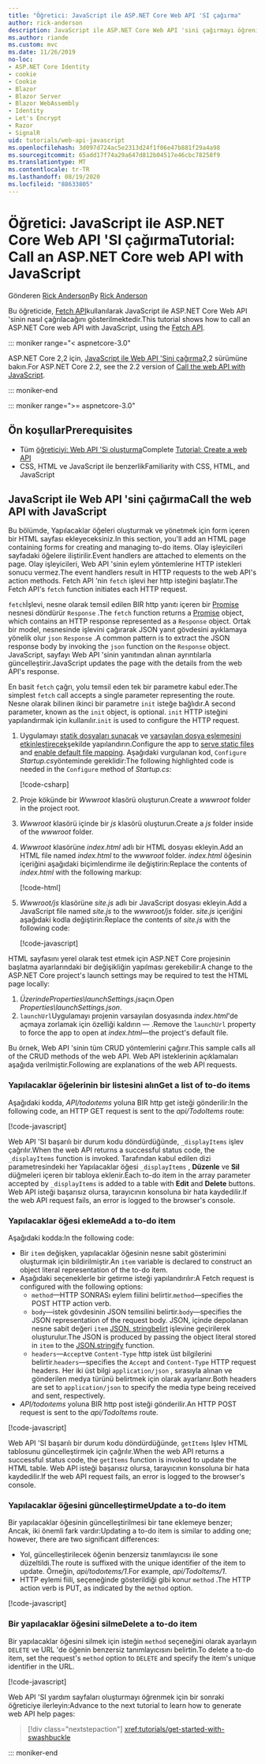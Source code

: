```yaml
---
title: "Öğretici: JavaScript ile ASP.NET Core Web API 'SI çağırma"
author: rick-anderson
description: JavaScript ile ASP.NET Core Web API 'sini çağırmayı öğrenin.
ms.author: riande
ms.custom: mvc
ms.date: 11/26/2019
no-loc:
- ASP.NET Core Identity
- cookie
- Cookie
- Blazor
- Blazor Server
- Blazor WebAssembly
- Identity
- Let's Encrypt
- Razor
- SignalR
uid: tutorials/web-api-javascript
ms.openlocfilehash: 3d097d724ac5e2313d24f1f06e47b881f29a4a98
ms.sourcegitcommit: 65add17f74a29a647d812b04517e46cbc78258f9
ms.translationtype: MT
ms.contentlocale: tr-TR
ms.lasthandoff: 08/19/2020
ms.locfileid: "88633805"
---
```

# <a name="tutorial-call-an-aspnet-core-web-api-with-javascript"></a><span data-ttu-id="d5d31-103">Öğretici: JavaScript ile ASP.NET Core Web API 'SI çağırma</span><span class="sxs-lookup"><span data-stu-id="d5d31-103">Tutorial: Call an ASP.NET Core web API with JavaScript</span></span>

<span data-ttu-id="d5d31-104">Gönderen [Rick Anderson](https://twitter.com/RickAndMSFT)</span><span class="sxs-lookup"><span data-stu-id="d5d31-104">By [Rick Anderson](https://twitter.com/RickAndMSFT)</span></span>

<span data-ttu-id="d5d31-105">Bu öğreticide, [Fetch API](https://developer.mozilla.org/docs/Web/API/Fetch_API)kullanılarak JavaScript ile ASP.NET Core Web API 'sinin nasıl çağrılacağını gösterilmektedir.</span><span class="sxs-lookup"><span data-stu-id="d5d31-105">This tutorial shows how to call an ASP.NET Core web API with JavaScript, using the [Fetch API](https://developer.mozilla.org/docs/Web/API/Fetch_API).</span></span>

::: moniker range="< aspnetcore-3.0"

<span data-ttu-id="d5d31-106">ASP.NET Core 2,2 için, [JavaScript ile Web API 'Sini çağırma](xref:tutorials/first-web-api#call-the-web-api-with-javascript)2,2 sürümüne bakın.</span><span class="sxs-lookup"><span data-stu-id="d5d31-106">For ASP.NET Core 2.2, see the 2.2 version of [Call the web API with JavaScript](xref:tutorials/first-web-api#call-the-web-api-with-javascript).</span></span>

::: moniker-end

::: moniker range=">= aspnetcore-3.0"

## <a name="prerequisites"></a><span data-ttu-id="d5d31-107">Ön koşullar</span><span class="sxs-lookup"><span data-stu-id="d5d31-107">Prerequisites</span></span>

* <span data-ttu-id="d5d31-108">Tüm [öğreticiyi: Web API 'Si oluşturma](xref:tutorials/first-web-api)</span><span class="sxs-lookup"><span data-stu-id="d5d31-108">Complete [Tutorial: Create a web API](xref:tutorials/first-web-api)</span></span>
* <span data-ttu-id="d5d31-109">CSS, HTML ve JavaScript ile benzerlik</span><span class="sxs-lookup"><span data-stu-id="d5d31-109">Familiarity with CSS, HTML, and JavaScript</span></span>

## <a name="call-the-web-api-with-javascript"></a><span data-ttu-id="d5d31-110">JavaScript ile Web API 'sini çağırma</span><span class="sxs-lookup"><span data-stu-id="d5d31-110">Call the web API with JavaScript</span></span>

<span data-ttu-id="d5d31-111">Bu bölümde, Yapılacaklar öğeleri oluşturmak ve yönetmek için form içeren bir HTML sayfası ekleyeceksiniz.</span><span class="sxs-lookup"><span data-stu-id="d5d31-111">In this section, you'll add an HTML page containing forms for creating and managing to-do items.</span></span> <span data-ttu-id="d5d31-112">Olay işleyicileri sayfadaki öğelere iliştirilir.</span><span class="sxs-lookup"><span data-stu-id="d5d31-112">Event handlers are attached to elements on the page.</span></span> <span data-ttu-id="d5d31-113">Olay işleyicileri, Web API 'sinin eylem yöntemlerine HTTP istekleri sonucu vermez.</span><span class="sxs-lookup"><span data-stu-id="d5d31-113">The event handlers result in HTTP requests to the web API's action methods.</span></span> <span data-ttu-id="d5d31-114">Fetch API 'nin `fetch` işlevi her http isteğini başlatır.</span><span class="sxs-lookup"><span data-stu-id="d5d31-114">The Fetch API's `fetch` function initiates each HTTP request.</span></span>

<span data-ttu-id="d5d31-115">`fetch`İşlevi, nesne olarak temsil edilen BIR http yanıtı içeren bir [Promise](https://developer.mozilla.org/docs/Web/JavaScript/Reference/Global_Objects/Promise) nesnesi döndürür `Response` .</span><span class="sxs-lookup"><span data-stu-id="d5d31-115">The `fetch` function returns a [Promise](https://developer.mozilla.org/docs/Web/JavaScript/Reference/Global_Objects/Promise) object, which contains an HTTP response represented as a `Response` object.</span></span> <span data-ttu-id="d5d31-116">Ortak bir model, nesnesinde işlevini çağırarak JSON yanıt gövdesini ayıklamaya yönelik olur `json` `Response` .</span><span class="sxs-lookup"><span data-stu-id="d5d31-116">A common pattern is to extract the JSON response body by invoking the `json` function on the `Response` object.</span></span> <span data-ttu-id="d5d31-117">JavaScript, sayfayı Web API 'sinin yanıtından alınan ayrıntılarla güncelleştirir.</span><span class="sxs-lookup"><span data-stu-id="d5d31-117">JavaScript updates the page with the details from the web API's response.</span></span>

<span data-ttu-id="d5d31-118">En basit `fetch` çağrı, yolu temsil eden tek bir parametre kabul eder.</span><span class="sxs-lookup"><span data-stu-id="d5d31-118">The simplest `fetch` call accepts a single parameter representing the route.</span></span> <span data-ttu-id="d5d31-119">Nesne olarak bilinen ikinci bir parametre `init` isteğe bağlıdır.</span><span class="sxs-lookup"><span data-stu-id="d5d31-119">A second parameter, known as the `init` object, is optional.</span></span> <span data-ttu-id="d5d31-120">`init` HTTP isteğini yapılandırmak için kullanılır.</span><span class="sxs-lookup"><span data-stu-id="d5d31-120">`init` is used to configure the HTTP request.</span></span>

1. <span data-ttu-id="d5d31-121">Uygulamayı [statik dosyaları sunacak](/dotnet/api/microsoft.aspnetcore.builder.staticfileextensions.usestaticfiles#Microsoft_AspNetCore_Builder_StaticFileExtensions_UseStaticFiles_Microsoft_AspNetCore_Builder_IApplicationBuilder_) ve [varsayılan dosya eşlemesini etkinleştirecek](/dotnet/api/microsoft.aspnetcore.builder.defaultfilesextensions.usedefaultfiles#Microsoft_AspNetCore_Builder_DefaultFilesExtensions_UseDefaultFiles_Microsoft_AspNetCore_Builder_IApplicationBuilder_)şekilde yapılandırın.</span><span class="sxs-lookup"><span data-stu-id="d5d31-121">Configure the app to [serve static files](/dotnet/api/microsoft.aspnetcore.builder.staticfileextensions.usestaticfiles#Microsoft_AspNetCore_Builder_StaticFileExtensions_UseStaticFiles_Microsoft_AspNetCore_Builder_IApplicationBuilder_) and [enable default file mapping](/dotnet/api/microsoft.aspnetcore.builder.defaultfilesextensions.usedefaultfiles#Microsoft_AspNetCore_Builder_DefaultFilesExtensions_UseDefaultFiles_Microsoft_AspNetCore_Builder_IApplicationBuilder_).</span></span> <span data-ttu-id="d5d31-122">Aşağıdaki vurgulanan kod, `Configure` *Startup.cs*yönteminde gereklidir:</span><span class="sxs-lookup"><span data-stu-id="d5d31-122">The following highlighted code is needed in the `Configure` method of *Startup.cs*:</span></span>

    [!code-csharp[](first-web-api/samples/3.0/TodoApi/StartupJavaScript.cs?highlight=8-9&name=snippet_configure)]

1. <span data-ttu-id="d5d31-123">Proje kökünde bir *Wwwroot* klasörü oluşturun.</span><span class="sxs-lookup"><span data-stu-id="d5d31-123">Create a *wwwroot* folder in the project root.</span></span>

1. <span data-ttu-id="d5d31-124">*Wwwroot* klasörü içinde bir *js* klasörü oluşturun.</span><span class="sxs-lookup"><span data-stu-id="d5d31-124">Create a *js* folder inside of the *wwwroot* folder.</span></span>

1. <span data-ttu-id="d5d31-125">*Wwwroot* klasörüne *index.html* adlı bir HTML dosyası ekleyin.</span><span class="sxs-lookup"><span data-stu-id="d5d31-125">Add an HTML file named *index.html* to the *wwwroot* folder.</span></span> <span data-ttu-id="d5d31-126">*index.html* öğesinin içeriğini aşağıdaki biçimlendirme ile değiştirin:</span><span class="sxs-lookup"><span data-stu-id="d5d31-126">Replace the contents of *index.html* with the following markup:</span></span>

    [!code-html[](first-web-api/samples/3.0/TodoApi/wwwroot/index.html)]

1. <span data-ttu-id="d5d31-127">*Wwwroot/js* klasörüne *site.js* adlı bir JavaScript dosyası ekleyin.</span><span class="sxs-lookup"><span data-stu-id="d5d31-127">Add a JavaScript file named *site.js* to the *wwwroot/js* folder.</span></span> <span data-ttu-id="d5d31-128">*site.js* içeriğini aşağıdaki kodla değiştirin:</span><span class="sxs-lookup"><span data-stu-id="d5d31-128">Replace the contents of *site.js* with the following code:</span></span>

    [!code-javascript[](first-web-api/samples/3.0/TodoApi/wwwroot/js/site.js?name=snippet_SiteJs)]

<span data-ttu-id="d5d31-129">HTML sayfasını yerel olarak test etmek için ASP.NET Core projesinin başlatma ayarlarındaki bir değişikliğin yapılması gerekebilir:</span><span class="sxs-lookup"><span data-stu-id="d5d31-129">A change to the ASP.NET Core project's launch settings may be required to test the HTML page locally:</span></span>

1. <span data-ttu-id="d5d31-130">*ÜzerindeProperties\launchSettings.js*açın.</span><span class="sxs-lookup"><span data-stu-id="d5d31-130">Open *Properties\launchSettings.json*.</span></span>
1. <span data-ttu-id="d5d31-131">`launchUrl`Uygulamayı projenin varsayılan dosyasında *index.html*'de açmaya zorlamak için özelliği kaldırın &mdash; .</span><span class="sxs-lookup"><span data-stu-id="d5d31-131">Remove the `launchUrl` property to force the app to open at *index.html*&mdash;the project's default file.</span></span>

<span data-ttu-id="d5d31-132">Bu örnek, Web API 'sinin tüm CRUD yöntemlerini çağırır.</span><span class="sxs-lookup"><span data-stu-id="d5d31-132">This sample calls all of the CRUD methods of the web API.</span></span> <span data-ttu-id="d5d31-133">Web API isteklerinin açıklamaları aşağıda verilmiştir.</span><span class="sxs-lookup"><span data-stu-id="d5d31-133">Following are explanations of the web API requests.</span></span>

### <a name="get-a-list-of-to-do-items"></a><span data-ttu-id="d5d31-134">Yapılacaklar öğelerinin bir listesini alın</span><span class="sxs-lookup"><span data-stu-id="d5d31-134">Get a list of to-do items</span></span>

<span data-ttu-id="d5d31-135">Aşağıdaki kodda, *API/todoıtems* yoluna BIR http get isteği gönderilir:</span><span class="sxs-lookup"><span data-stu-id="d5d31-135">In the following code, an HTTP GET request is sent to the *api/TodoItems* route:</span></span>

[!code-javascript[](first-web-api/samples/3.0/TodoApi/wwwroot/js/site.js?name=snippet_GetItems)]

<span data-ttu-id="d5d31-136">Web API 'SI başarılı bir durum kodu döndürdüğünde, `_displayItems` işlev çağrılır.</span><span class="sxs-lookup"><span data-stu-id="d5d31-136">When the web API returns a successful status code, the `_displayItems` function is invoked.</span></span> <span data-ttu-id="d5d31-137">Tarafından kabul edilen dizi parametresindeki her Yapılacaklar öğesi `_displayItems` , **Düzenle** ve **Sil** düğmeleri içeren bir tabloya eklenir.</span><span class="sxs-lookup"><span data-stu-id="d5d31-137">Each to-do item in the array parameter accepted by `_displayItems` is added to a table with **Edit** and **Delete** buttons.</span></span> <span data-ttu-id="d5d31-138">Web API isteği başarısız olursa, tarayıcının konsoluna bir hata kaydedilir.</span><span class="sxs-lookup"><span data-stu-id="d5d31-138">If the web API request fails, an error is logged to the browser's console.</span></span>

### <a name="add-a-to-do-item"></a><span data-ttu-id="d5d31-139">Yapılacaklar öğesi ekleme</span><span class="sxs-lookup"><span data-stu-id="d5d31-139">Add a to-do item</span></span>

<span data-ttu-id="d5d31-140">Aşağıdaki kodda:</span><span class="sxs-lookup"><span data-stu-id="d5d31-140">In the following code:</span></span>

* <span data-ttu-id="d5d31-141">Bir `item` değişken, yapılacaklar öğesinin nesne sabit gösterimini oluşturmak için bildirilmiştir.</span><span class="sxs-lookup"><span data-stu-id="d5d31-141">An `item` variable is declared to construct an object literal representation of the to-do item.</span></span>
* <span data-ttu-id="d5d31-142">Aşağıdaki seçeneklerle bir getirme isteği yapılandırılır:</span><span class="sxs-lookup"><span data-stu-id="d5d31-142">A Fetch request is configured with the following options:</span></span>
  * <span data-ttu-id="d5d31-143">`method`&mdash;HTTP SONRASı eylem fiilini belirtir.</span><span class="sxs-lookup"><span data-stu-id="d5d31-143">`method`&mdash;specifies the POST HTTP action verb.</span></span>
  * <span data-ttu-id="d5d31-144">`body`&mdash;istek gövdesinin JSON temsilini belirtir.</span><span class="sxs-lookup"><span data-stu-id="d5d31-144">`body`&mdash;specifies the JSON representation of the request body.</span></span> <span data-ttu-id="d5d31-145">JSON, içinde depolanan nesne sabit değeri `item` [JSON. stringbelirt](https://developer.mozilla.org/docs/Web/JavaScript/Reference/Global_Objects/JSON/stringify) işlevine geçirilerek oluşturulur.</span><span class="sxs-lookup"><span data-stu-id="d5d31-145">The JSON is produced by passing the object literal stored in `item` to the [JSON.stringify](https://developer.mozilla.org/docs/Web/JavaScript/Reference/Global_Objects/JSON/stringify) function.</span></span>
  * <span data-ttu-id="d5d31-146">`headers`&mdash;`Accept`ve `Content-Type` http istek üst bilgilerini belirtir.</span><span class="sxs-lookup"><span data-stu-id="d5d31-146">`headers`&mdash;specifies the `Accept` and `Content-Type` HTTP request headers.</span></span> <span data-ttu-id="d5d31-147">Her iki üst bilgi `application/json` , sırasıyla alınan ve gönderilen medya türünü belirtmek için olarak ayarlanır.</span><span class="sxs-lookup"><span data-stu-id="d5d31-147">Both headers are set to `application/json` to specify the media type being received and sent, respectively.</span></span>
* <span data-ttu-id="d5d31-148">*API/todoıtems* yoluna BIR http post isteği gönderilir.</span><span class="sxs-lookup"><span data-stu-id="d5d31-148">An HTTP POST request is sent to the *api/TodoItems* route.</span></span>

[!code-javascript[](first-web-api/samples/3.0/TodoApi/wwwroot/js/site.js?name=snippet_AddItem)]

<span data-ttu-id="d5d31-149">Web API 'SI başarılı bir durum kodu döndürdüğünde, `getItems` Işlev HTML tablosunu güncelleştirmek için çağrılır.</span><span class="sxs-lookup"><span data-stu-id="d5d31-149">When the web API returns a successful status code, the `getItems` function is invoked to update the HTML table.</span></span> <span data-ttu-id="d5d31-150">Web API isteği başarısız olursa, tarayıcının konsoluna bir hata kaydedilir.</span><span class="sxs-lookup"><span data-stu-id="d5d31-150">If the web API request fails, an error is logged to the browser's console.</span></span>

### <a name="update-a-to-do-item"></a><span data-ttu-id="d5d31-151">Yapılacaklar öğesini güncelleştirme</span><span class="sxs-lookup"><span data-stu-id="d5d31-151">Update a to-do item</span></span>

<span data-ttu-id="d5d31-152">Bir yapılacaklar öğesinin güncelleştirilmesi bir tane eklemeye benzer; Ancak, iki önemli fark vardır:</span><span class="sxs-lookup"><span data-stu-id="d5d31-152">Updating a to-do item is similar to adding one; however, there are two significant differences:</span></span>

* <span data-ttu-id="d5d31-153">Yol, güncelleştirilecek öğenin benzersiz tanımlayıcısı ile sone düzeltildi.</span><span class="sxs-lookup"><span data-stu-id="d5d31-153">The route is suffixed with the unique identifier of the item to update.</span></span> <span data-ttu-id="d5d31-154">Örneğin, *api/todoıtems/1*.</span><span class="sxs-lookup"><span data-stu-id="d5d31-154">For example, *api/TodoItems/1*.</span></span>
* <span data-ttu-id="d5d31-155">HTTP eylemi fiili, seçeneğinde gösterildiği gibi konur `method` .</span><span class="sxs-lookup"><span data-stu-id="d5d31-155">The HTTP action verb is PUT, as indicated by the `method` option.</span></span>

[!code-javascript[](first-web-api/samples/3.0/TodoApi/wwwroot/js/site.js?name=snippet_UpdateItem)]

### <a name="delete-a-to-do-item"></a><span data-ttu-id="d5d31-156">Bir yapılacaklar öğesini silme</span><span class="sxs-lookup"><span data-stu-id="d5d31-156">Delete a to-do item</span></span>

<span data-ttu-id="d5d31-157">Bir yapılacaklar öğesini silmek için isteğin `method` seçeneğini olarak ayarlayın `DELETE` ve URL 'de öğenin benzersiz tanımlayıcısını belirtin.</span><span class="sxs-lookup"><span data-stu-id="d5d31-157">To delete a to-do item, set the request's `method` option to `DELETE` and specify the item's unique identifier in the URL.</span></span>

[!code-javascript[](first-web-api/samples/3.0/TodoApi/wwwroot/js/site.js?name=snippet_DeleteItem)]

<span data-ttu-id="d5d31-158">Web API 'SI yardım sayfaları oluşturmayı öğrenmek için bir sonraki öğreticiye ilerleyin:</span><span class="sxs-lookup"><span data-stu-id="d5d31-158">Advance to the next tutorial to learn how to generate web API help pages:</span></span>

> [!div class="nextstepaction"]
> <xref:tutorials/get-started-with-swashbuckle>

::: moniker-end
